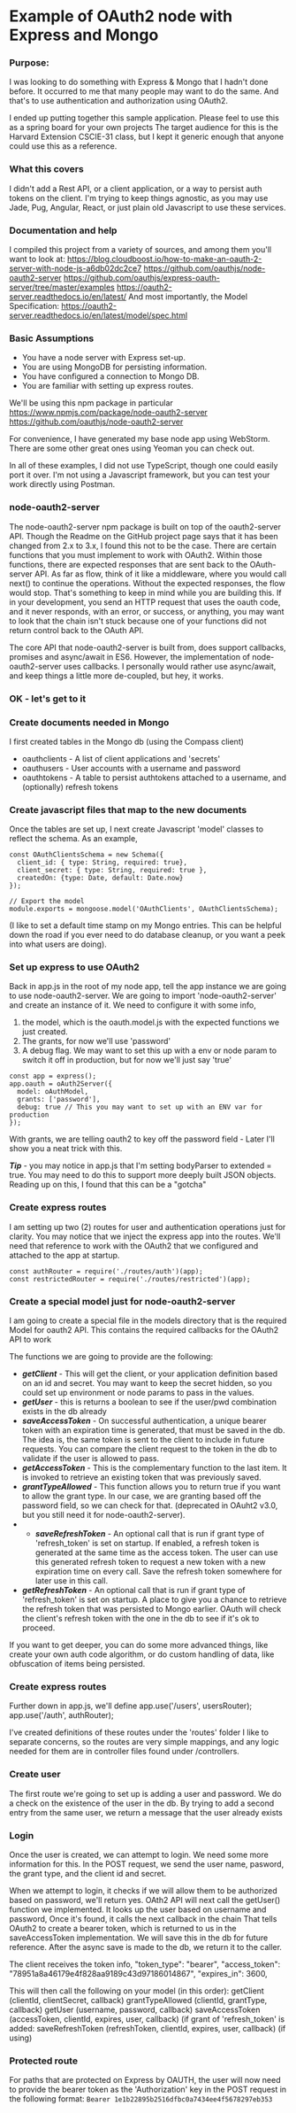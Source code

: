 # Example of OAuth2 node with Express and Mongo

### Purpose:
I was looking to do something with Express & Mongo that I hadn't done before.
It occurred to me that many people may want to do the same.
And that's to use authentication and authorization using OAuth2.

I ended up putting together this sample application.
Please feel to use this as a spring board for your own projects
The target audience for this is the Harvard Extension CSCIE-31 class, but I kept it generic enough that anyone could use this as a reference.

### What this covers
I didn't add a Rest API, or a client application, or a way to persist auth tokens on the client. I'm trying to keep things agnostic, as you may use Jade, Pug, Angular, React, or just plain old Javascript to use these services.

### Documentation and help
I compiled this project from a variety of sources, and among them you'll want to look at:
https://blog.cloudboost.io/how-to-make-an-oauth-2-server-with-node-js-a6db02dc2ce7
https://github.com/oauthjs/node-oauth2-server
https://github.com/oauthjs/express-oauth-server/tree/master/examples
https://oauth2-server.readthedocs.io/en/latest/
And most importantly, the Model Specification:
https://oauth2-server.readthedocs.io/en/latest/model/spec.html

### Basic Assumptions
- You have a node server with Express set-up.
- You are using MongoDB for persisting information.
- You have configured a connection to Mongo DB.
- You are familiar with setting up express routes.

We'll be using this npm package in particular
https://www.npmjs.com/package/node-oauth2-server
https://github.com/oauthjs/node-oauth2-server

For convenience, I have generated my base node app using WebStorm.
There are some other great ones using Yeoman you can check out.

In all of these examples, I did not use TypeScript, though one could easily port it over.
I'm not using a Javascript framework, but you can test your work directly using Postman.

### node-oauth2-server
The node-oauth2-server npm package is built on top of the oauth2-server API.
Though the Readme on the GitHub project page says that it has been changed from 2.x to 3.x, I found this not to be the case.
There are certain functions that you must implement to work with OAuth2.
Within those functions, there are expected responses that are sent back to the OAuth-server API. As far as flow, think of it like a middleware, where you would call next() to continue the operations. Without the expected responses, the flow would stop.
That's something to keep in mind while you are building this.
If in your development, you send an HTTP request that uses the oauth code, and it never responds, with an error, or success, or anything, you may want to look that the chain isn't stuck because one of your functions did not return control back to the OAuth API.

The core API that node-oauth2-server is built from, does support callbacks, promises and async/await in ES6. However, the implementation of node-oauth2-server uses callbacks. I personally would rather use async/await, and keep things a little more de-coupled, but hey, it works.

### OK - let's get to it
### Create documents needed in Mongo
I first created tables in the Mongo db (using the Compass client)
- oauthclients - A list of client applications and 'secrets'
- oauthusers - User accounts with a username and password
- oauthtokens - A table to persist authtokens attached to a username, and (optionally) refresh tokens

### Create javascript files that map to the new documents
Once the tables are set up, I next create Javascript 'model' classes to reflect the schema. As an example,
```
const OAuthClientsSchema = new Schema({
  client_id: { type: String, required: true},
  client_secret: { type: String, required: true },
  createdOn: {type: Date, default: Date.now}
});

// Export the model
module.exports = mongoose.model('OAuthClients', OAuthClientsSchema);
```
(I like to set a default time stamp on my Mongo entries. This can be helpful down the road if you ever need to do database cleanup, or you want a peek into what users are doing).

### Set up express to use OAuth2
Back in app.js in the root of my node app, tell the app instance we are going to use node-oauth2-server.
We are going to import 'node-oauth2-server' and create an instance of it.
We need to configure it with some info,
1) the model, which is the oauth.model.js with the expected functions we just created.
2) The grants, for now we'll use 'password'
3) A debug flag. We may want to set this up with a env or node param to switch it off in production, but for now we'll just say 'true'
```
const app = express();
app.oauth = oAuth2Server({
  model: oAuthModel,
  grants: ['password'],
  debug: true // This you may want to set up with an ENV var for production
});
```
With grants, we are telling oauth2 to key off the password field - Later I'll show you a neat trick with this.

***Tip*** - you may notice in app.js that I'm setting bodyParser to extended = true.
You may need to do this to support more deeply built JSON objects.
Reading up on this, I found that this can be a "gotcha"

### Create express routes
I am setting up two (2) routes for
user and authentication operations just for clarity.
You may notice that we inject the express app into the routes.
We'll need that reference to work with the OAuth2 that we configured and attached to the app at startup.
```
const authRouter = require('./routes/auth')(app);
const restrictedRouter = require('./routes/restricted')(app);
```

### Create a special model just for node-oauth2-server
I am going to create a special file in the models directory that is the required Model for oauth2 API. This contains the required callbacks for the OAuth2 API to work

The functions we are going to provide are the following:
- ***getClient*** - This will get the client, or your application definition based on an id and secret. You may want to keep the secret hidden, so you could set up environment or node params to pass in the values.
- ***getUser*** - this is returns a boolean to see if the user/pwd combination exists in the db already
- ***saveAccessToken*** - On successful authentication, a unique bearer token with an expiration time is generated, that must be saved in the db. The idea is, the same token is sent to the client to include in future requests. You can compare the client request to the token in the db to validate if the user is allowed to pass.
- ***getAccessToken*** - This is the complementary function to the last item. It is invoked to retrieve an existing token that was previously saved.
- ***grantTypeAllowed*** - This function allows you to return true if you want to allow the grant type. In our case, we are granting based off the password field, so we can check for that. (deprecated in OAuht2 v3.0, but you still need it for node-oauth2-server).
- - ***saveRefreshToken*** - An optional call that is run if grant type of 'refresh_token' is set on startup. If enabled, a refresh token is generated at the same time as the access token. The user can use this generated refresh token to request a new token with a new expiration time on every call. Save the refresh token somewhere for later use in this call.
- ***getRefreshToken*** - An optional call that is run if grant type of 'refresh_token' is set on startup. A place to give you a chance to retrieve the refresh token that was persisted to Mongo earlier. OAuth will check the client's refresh token with the one in the db to see if it's ok to proceed.

If you want to get deeper, you can do some more advanced things, like create your own auth code algorithm, or do custom handling of data, like obfuscation of items being persisted.

### Create express routes
Further down in app.js, we'll define
app.use('/users', usersRouter);
app.use('/auth', authRouter);

I've created definitions of these routes under the 'routes' folder
I like to separate concerns, so the routes are very simple mappings, and any logic needed for them are in controller files found under /controllers.

### Create user
The first route we're going to set up is adding a user and password.
We do a check on the existence of the user in the db.
By trying to add a second entry from the same user, we return a message that the user already exists

### Login
Once the user is created, we can attempt to login.
We need some more information for this.
In the POST request, we send the user name, pasword, the grant type, and the client id and secret.

When we attempt to login, it checks if we will allow them to be authorized based on password, we'll return yes.
OAth2 API will next call the getUser() function we implemented.
It looks up the user based on username and password,
Once it's found, it calls the next callback in the chain
That tells OAuth2 to create a bearer token, which is returned to us in the saveAccessToken implementation. We will save this in the db for future reference.
After the async save is made to the db, we return it to the caller.

The client receives the token info,
    "token_type": "bearer",
    "access_token": "78951a8a46179e4f828aa9189c43d97186014867",
    "expires_in": 3600,

This will then call the following on your model (in this order):
getClient (clientId, clientSecret, callback)
grantTypeAllowed (clientId, grantType, callback)
getUser (username, password, callback)
saveAccessToken (accessToken, clientId, expires, user, callback)
(if grant of 'refresh_token' is added:
saveRefreshToken (refreshToken, clientId, expires, user, callback) (if using)

### Protected route
For paths that are protected on Express by OAUTH, the user will now need to provide the bearer token as the 'Authorization' key in the POST request in the following format:
``` Bearer 1e1b22895b2516dfbc0a7434ee4f5678297eb353 ```








